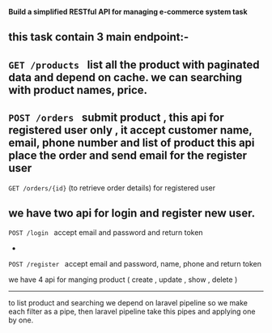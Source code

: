 **Build a simplified RESTful API for managing e-commerce system task**

this task contain 3 main endpoint:- 
-
`GET /products
` list all the product with paginated data and depend on cache. we can searching with product names, price.
-
`POST /orders
` submit product , this api for registered user only , it accept customer name, email, phone number and list of product 
this api place the order and send email for the register user
-
`GET /orders/{id}` (to retrieve order details) for registered user

we have two api for login and register new user.
-
`POST /login
` accept email and password and return token

-
`POST /register
` accept email and password, name, phone and return token

we have 4 api for manging product ( create , update , show , delete )

---------------------------------

to list product and searching we depend on laravel pipeline so we make each filter as a pipe, then 
laravel pipeline take this pipes and applying one by one.
